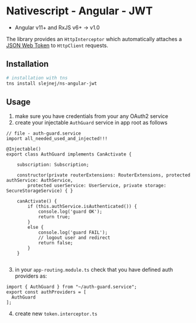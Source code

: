 # Nativescript - Angular - JWT


- Angular v11+ and RxJS v6+ -> v1.0

The library provides an `HttpInterceptor` which automatically attaches a [JSON Web Token](https://jwt.io) to `HttpClient` requests.

## Installation

```bash
# installation with tns
tns install slejnej/ns-angular-jwt
```

## Usage
1. make sure you have credentials from your any OAuth2 service
2. create your injectable `AuthGuard` service in app root as follows
```
// file - auth-guard.service
import all_needed_used_and_injected!!!

@Injectable()
export class AuthGuard implements CanActivate {

    subscription: Subscription;
    
    constructor(private routerExtensions: RouterExtensions, protected authService: AuthService,
        protected userService: UserService, private storage: SecureStorageService) { }
    
    canActivate() {
        if (this.authService.isAuthenticated()) {
            console.log('guard OK');
            return true;
        }
        else {
            console.log('guard FAIL');
            // logout user and redirect
            return false;
        }
    }
    
```
3. in your `app-routing.module.ts` check that you have defined auth providers as:
```
import { AuthGuard } from "~/auth-guard.service";
export const authProviders = [
  AuthGuard
];
```
4. create new `token.interceptor.ts`
```

```